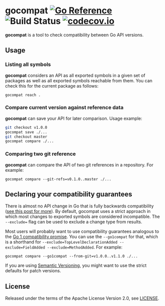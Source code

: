 
# gocompat [![Go Reference](https://pkg.go.dev/badge/github.com/smola/gocompat.svg)](https://pkg.go.dev/github.com/smola/gocompat) ![Build Status](https://github.com/smola/gocompat/workflows/ci/badge.svg?branch=master) [![codecov.io](https://codecov.io/github/smola/gocompat/coverage.svg)](https://codecov.io/github/smola/gocompat)



**gocompat** is a tool to check compatibility between Go API versions.

## Usage

### Listing all symbols

**gocompat** considers an API as all exported symbols in a given set of packages as well as all exported symbols reachable from them. You can check this for the current package as follows:

```bash
gocompat reach .
```

### Compare current version against reference data

**gocompat** can save your API for later comparison. Usage example:

```bash
git checkout v1.0.0
gocompat save ./...
git checkout master
gocompat compare ./...
```

### Comparing two git reference

**gocompat** can compare the API of two git references in a repository. For example:

```
gocompat compare --git-refs=v0.1.0..master ./...
```

## Declaring your compatibility guarantees

There is almost no API change in Go that is fully backwards compatibility ([see this post for more](https://blog.merovius.de/2015/07/29/backwards-compatibility-in-go.html)). By default, gocompat uses a strict approach in which most changes to exported symbols are considered incompatible. The `--exclude=` flag can be used to exclude a change type from results.

Most users will probably want to use compatibility guarantees analogous to the [Go 1 compatibility promise](https://golang.org/doc/go1compat). You can use the `--go1compat` for that, which is a shorthand for `--exclude=TopLevelDeclarationAdded --exclude=FieldAdded --exclude=MethodAdded`. For example:

```
gocompat compare --go1compat --from-git=v1.0.0..v1.1.0 ./...
```

If you are using [Semantic Versioning](https://semver.org/), you might want to use the strict defaults for patch versions.

## License

Released under the terms of the Apache License Version 2.0, see [LICENSE](LICENSE).